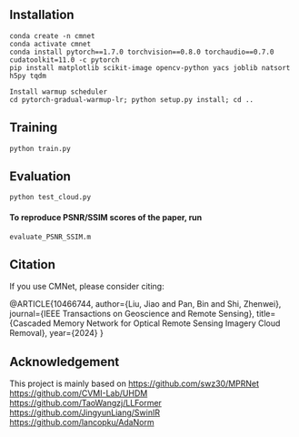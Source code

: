 

## Installation

```
conda create -n cmnet
conda activate cmnet
conda install pytorch==1.7.0 torchvision==0.8.0 torchaudio==0.7.0 cudatoolkit=11.0 -c pytorch
pip install matplotlib scikit-image opencv-python yacs joblib natsort h5py tqdm

Install warmup scheduler
cd pytorch-gradual-warmup-lr; python setup.py install; cd ..
```

## Training
```
python train.py
```
## Evaluation

```
python test_cloud.py
```

#### To reproduce PSNR/SSIM scores of the paper, run
```
evaluate_PSNR_SSIM.m 
```

## Citation

If you use CMNet, please consider citing:

@ARTICLE{10466744,
  author={Liu, Jiao and Pan, Bin and Shi, Zhenwei},
  journal={IEEE Transactions on Geoscience and Remote Sensing}, 
  title={Cascaded Memory Network for Optical Remote Sensing Imagery Cloud Removal}, 
  year={2024}
}

## Acknowledgement

This project is mainly based on https://github.com/swz30/MPRNet
https://github.com/CVMI-Lab/UHDM
https://github.com/TaoWangzj/LLFormer
https://github.com/JingyunLiang/SwinIR
https://github.com/lancopku/AdaNorm